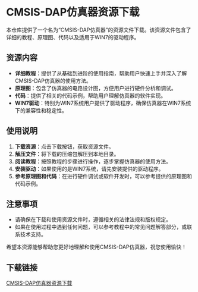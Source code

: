 # CMSIS-DAP仿真器资源下载

本仓库提供了一个名为“CMSIS-DAP仿真器”的资源文件下载。该资源文件包含了详细的教程、原理图、代码以及适用于WIN7的驱动程序。

## 资源内容

- **详细教程**：提供了从基础到进阶的使用指南，帮助用户快速上手并深入了解CMSIS-DAP仿真器的使用方法。
- **原理图**：包含了仿真器的电路设计图，方便用户进行硬件分析和调试。
- **代码**：提供了相关的代码示例，帮助用户理解仿真器的软件实现。
- **WIN7驱动**：特别为WIN7系统用户提供了驱动程序，确保仿真器在WIN7系统下的兼容性和稳定性。

## 使用说明

1. **下载资源**：点击下载按钮，获取资源文件。
2. **解压文件**：将下载的压缩包解压到本地目录。
3. **阅读教程**：按照教程的步骤进行操作，逐步掌握仿真器的使用方法。
4. **安装驱动**：如果使用的是WIN7系统，请先安装提供的驱动程序。
5. **参考原理图和代码**：在进行硬件调试或软件开发时，可以参考提供的原理图和代码示例。

## 注意事项

- 请确保在下载和使用资源文件时，遵循相关的法律法规和版权规定。
- 如果在使用过程中遇到任何问题，可以参考教程中的常见问题解答部分，或联系技术支持。

希望本资源能够帮助您更好地理解和使用CMSIS-DAP仿真器，祝您使用愉快！

## 下载链接

[CMSIS-DAP仿真器资源下载](https://pan.quark.cn/s/399941d28f3c)